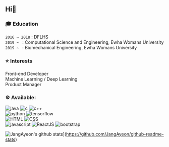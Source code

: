 <H2>Hi👋</h2>
<h3>🎓 Education</h3>

`2016 ~ 2018` : DFLHS<br>
`2019 ~ ` : Computational Science and Engineering, Ewha Womans University<br>
`2019 ~ ` : Biomechanical Engineering, Ewha Womans University</h5>

<h3>⭐ Interests</h3>
Front-end Developer<br>
Machine Learning / Deep Learning<br>
Product Manager<br>



 <h3> ⚙️ Available:  </h3>
 
 ![java](https://img.shields.io/badge/Java-007396?style=for-the-badge&logo=Java&logoColor=white)
 ![c](https://img.shields.io/badge/C-A8B9CC?style=for-the-badge&logo=C&logoColor=white) 
 ![c++](https://img.shields.io/badge/C++-00599C?style=for-the-badge&logo=C%2B%2B&logoColor=white)  
 ![python](https://img.shields.io/badge/Python-3766AB?style=for-the-badge&logo=Python&logoColor=white) 
 ![tensorflow](https://img.shields.io/badge/tensorflow-FCC624?style=for-the-badge&logo=Tensorflow&logoColor=black)<br>
 ![HTML](https://img.shields.io/badge/HTML-E34F26?style=for-the-badge&logo=Html5&logoColor=white) 
 ![CSS](https://img.shields.io/badge/CSS-1572B6?style=for-the-badge&logo=Css3&logoColor=white)  
 ![javascript](https://img.shields.io/badge/javascript-F7DF1E?style=for-the-badge&logo=javascript&logoColor=black) 
 ![ReactJS](https://img.shields.io/badge/react-61DAFB?style=for-the-badge&logo=react&logoColor=black)
 ![bootstrap](https://img.shields.io/badge/bootstrap-7952B3?style=for-the-badge&logo=bootstrap&logoColor=white)

 

 
  ![JangAyeon's github stats](https://github-readme-stats.vercel.app/api?username=JangAyeon)](https://github.com/JangAyeon/github-readme-stats)
